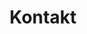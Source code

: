 ---
# GLOBAL 
layout: contact
page_type: contact
title: Kontakt

#SEO
seo_title:  SEO Kontakt
seo_description: |-
  META Kontakt

#MENU 
top_line:
  menu_title: Kontakt
  cta_title: Skontaktuj się

#SETTINGS
show_contact_in_footer: false

#CONTACT layout
header:
  title: <strong>Formularz kontaktowy</strong><br>Wycenimy Twój projekt w 7 dni
  intro: |-
    Chcesz omówić swój pomysł? Napisz do nas, a my skontaktujemy się z Tobą w ciągu 24h i rozpoczniemy współpracę.
project_type:
  header:
    title: Jakiego typu projekt chcesz zrealizować?
    content: |-
      Chcesz omówić swój pomysł? Napisz do nas, a my skontaktujemy się z Tobą w ciągu 24h i rozpoczniemy współpracę.
    icon: /assets/img/1.svg
  types:
    -
      title: Aplikacja
      icon: /uploads/icon-lg-admin-panel.svg
    -
      title: Sklep internetowy
      icon: /uploads/icon-lg-e-commerce.svg
    -
      title: Strona internetowa
      icon: /uploads/icon-lg-web-design.svg
project_range:
  header:
    title: Jaki zakres prac będzie obejmował projekt?
    content: |-
      Chcesz omówić swój pomysł? Napisz do nas, a my skontaktujemy się z Tobą w ciągu 24h i rozpoczniemy współpracę.
    icon: /assets/img/2.svg
  types:
    -
      title: Back-end
      icon: /uploads/icon-lg-web-development.svg
    -
      title: Front-end   
      icon: /uploads/icon-lg-admin-panel.svg
    -
      title: Design
      icon: /uploads/icon-lg-product-design.svg
contact_form:
  header:
    title: Wypełnij poniższy formularz
    content: |-
      Chcesz omówić swój pomysł? Napisz do nas, a my skontaktujemy się z Tobą w ciągu 24h i rozpoczniemy współpracę.
    icon: /assets/img/3.svg
  inputs:
    email:
      title: Adres e-mail
      placeholder: Wpisz tutaj ...
    phone:
      title: Numer telefonu
      placeholder: Wpisz tutaj ...
    name:
      title: Imię i nazwisko (Nazwa firmy)
      placeholder: Wpisz tutaj ...
    message:
      title: Treść wiadomości
      placeholder: Wpisz tutaj ...
  consent: Zgadzam się na przetwarzanie moich danych osobowych przez Matlega sp. j. w celu odpowiedzi na moją wiadomość, drogą telefoniczną lub poprzez e-mail.
  submit: Wyślij formularz

---